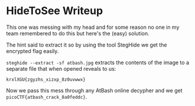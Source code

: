 # HideToSee Writeup

This one was messing with my head and for some reason no one in my team remembered to do this but here's the (easy) solution.

The hint said to extract it so by using the tool StegHide we get the encrypted flag easily.

```steghide --extract -sf atbash.jpg``` extracts the contents of the image to a separate file that when opened reveals to us:

`krxlXGU{zgyzhs_xizxp_8z0uvwwx}`

Now we pass this mess through any AtBash online decypher and we get `picoCTF{atbash_crack_8a0feddc}`.
